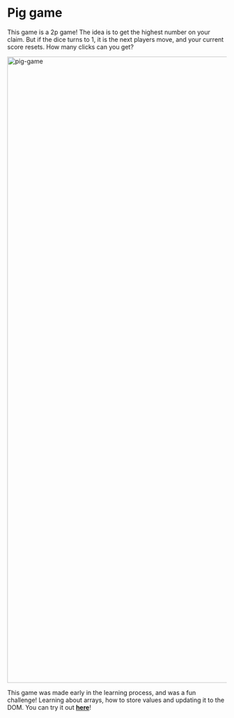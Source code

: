 # Pig game

This game is a 2p game! The idea is to get the highest number on your claim. But if the dice turns to 1, it is the next players move, and your current score resets. How many clicks can you get?

<img width="1440" alt="pig-game" src="https://user-images.githubusercontent.com/4175275/123352423-867ed300-d55f-11eb-9bd4-6f00ce0c5a8e.png">

This game was made early in the learning process, and was a fun challenge! Learning about arrays, how to store values and updating it to the DOM. You can try it out <a href="https://martinfjeld.github.io/Pig-game/"><b>here</b></a>!
